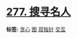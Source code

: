 # [277. 搜寻名人](https://leetcode-cn.com/problems/find-the-celebrity)

**标签:**  [贪心](https://leetcode-cn.com/tag/greedy) [图](https://leetcode-cn.com/tag/graph) [双指针](https://leetcode-cn.com/tag/two-pointers) [交互](https://leetcode-cn.com/tag/interactive) 